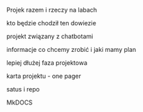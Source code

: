 Projek razem i rzeczy na labach 


kto będzie chodził ten dowiezie 


projekt związany z chatbotami 


informacje co chcemy zrobić i jaki mamy plan 

lepiej dłużej faza projektowa 

karta projektu - one pager 

satus i repo 

MkDOCS





